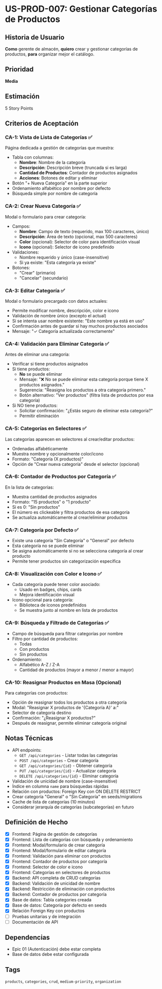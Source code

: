 # US-PROD-007: Gestionar Categorías de Productos

## Historia de Usuario
**Como** gerente de almacén,
**quiero** crear y gestionar categorías de productos,
**para** organizar mejor el catálogo.

## Prioridad
**Media**

## Estimación
5 Story Points

## Criterios de Aceptación

### CA-1: Vista de Lista de Categorías ✅
Página dedicada a gestión de categorías que muestra:
- Tabla con columnas:
  - **Nombre**: Nombre de la categoría
  - **Descripción**: Descripción breve (truncada si es larga)
  - **Cantidad de Productos**: Contador de productos asignados
  - **Acciones**: Botones de editar y eliminar
- Botón "+ Nueva Categoría" en la parte superior
- Ordenamiento alfabético por nombre por defecto
- Búsqueda simple por nombre de categoría

### CA-2: Crear Nueva Categoría ✅
Modal o formulario para crear categoría:
- Campos:
  - **Nombre**: Campo de texto (requerido, max 100 caracteres, único)
  - **Descripción**: Área de texto (opcional, max 500 caracteres)
  - **Color** (opcional): Selector de color para identificación visual
  - **Icono** (opcional): Selector de icono predefinido
- Validaciones:
  - Nombre requerido y único (case-insensitive)
  - Si ya existe: "Esta categoría ya existe"
- Botones:
  - "Crear" (primario)
  - "Cancelar" (secundario)

### CA-3: Editar Categoría ✅
Modal o formulario precargado con datos actuales:
- Permite modificar nombre, descripción, color e icono
- Validación de nombre único (excepto el actual)
- Si se intenta usar nombre existente: "Este nombre ya está en uso"
- Confirmación antes de guardar si hay muchos productos asociados
- Mensaje: "✓ Categoría actualizada correctamente"

### CA-4: Validación para Eliminar Categoría ✅
Antes de eliminar una categoría:
- Verificar si tiene productos asignados
- Si tiene productos:
  - **No** se puede eliminar
  - Mensaje: "❌ No se puede eliminar esta categoría porque tiene X productos asignados."
  - Sugerencia: "Reasigna los productos a otra categoría primero."
  - Botón alternativo: "Ver productos" (filtra lista de productos por esa categoría)
- Si NO tiene productos:
  - Solicitar confirmación: "¿Estás seguro de eliminar esta categoría?"
  - Permitir eliminación

### CA-5: Categorías en Selectores ✅
Las categorías aparecen en selectores al crear/editar productos:
- Ordenadas alfabéticamente
- Muestra nombre y opcionalmente color/icono
- Formato: "Categoría (X productos)"
- Opción de "Crear nueva categoría" desde el selector (opcional)

### CA-6: Contador de Productos por Categoría ✅
En la lista de categorías:
- Muestra cantidad de productos asignados
- Formato: "15 productos" o "1 producto"
- Si es 0: "Sin productos"
- El número es clickeable y filtra productos de esa categoría
- Se actualiza automáticamente al crear/eliminar productos

### CA-7: Categoría por Defecto ✅
- Existe una categoría "Sin Categoría" o "General" por defecto
- Esta categoría no se puede eliminar
- Se asigna automáticamente si no se selecciona categoría al crear producto
- Permite tener productos sin categorización específica

### CA-8: Visualización con Color e Icono ✅
- Cada categoría puede tener color asociado:
  - Usado en badges, chips, cards
  - Mejora identificación visual
- Icono opcional para categoría:
  - Biblioteca de iconos predefinidos
  - Se muestra junto al nombre en lista de productos

### CA-9: Búsqueda y Filtrado de Categorías ✅
- Campo de búsqueda para filtrar categorías por nombre
- Filtro por cantidad de productos:
  - Todas
  - Con productos
  - Sin productos
- Ordenamiento:
  - Alfabético A-Z / Z-A
  - Cantidad de productos (mayor a menor / menor a mayor)

### CA-10: Reasignar Productos en Masa (Opcional)
Para categorías con productos:
- Opción de reasignar todos los productos a otra categoría
- Modal: "Reasignar X productos de '{Categoría A}' a:"
- Selector de categoría destino
- Confirmación: "¿Reasignar X productos?"
- Después de reasignar, permite eliminar categoría original

## Notas Técnicas
- API endpoints:
  - `GET /api/categories` - Listar todas las categorías
  - `POST /api/categories` - Crear categoría
  - `GET /api/categories/{id}` - Obtener categoría
  - `PUT /api/categories/{id}` - Actualizar categoría
  - `DELETE /api/categories/{id}` - Eliminar categoría
- Validación de unicidad de nombre (case-insensitive)
- Índice en columna `name` para búsquedas rápidas
- Relación con productos: Foreign Key con ON DELETE RESTRICT
- Crear categoría "General" o "Sin Categoría" en seeds/migrations
- Cache de lista de categorías (10 minutos)
- Considerar jerarquía de categorías (subcategorías) en futuro

## Definición de Hecho
- [x] Frontend: Página de gestión de categorías
- [x] Frontend: Lista de categorías con búsqueda y ordenamiento
- [x] Frontend: Modal/formulario de crear categoría
- [x] Frontend: Modal/formulario de editar categoría
- [x] Frontend: Validación para eliminar con productos
- [x] Frontend: Contador de productos por categoría
- [x] Frontend: Selector de color e icono
- [x] Frontend: Categorías en selectores de productos
- [x] Backend: API completa de CRUD categorías
- [x] Backend: Validación de unicidad de nombre
- [x] Backend: Restricción de eliminación con productos
- [x] Backend: Contador de productos por categoría
- [x] Base de datos: Tabla categories creada
- [x] Base de datos: Categoría por defecto en seeds
- [x] Relación Foreign Key con productos
- [ ] Pruebas unitarias y de integración
- [ ] Documentación de API

## Dependencias
- Epic 01 (Autenticación) debe estar completa
- Base de datos debe estar configurada

## Tags
`products`, `categories`, `crud`, `medium-priority`, `organization`
